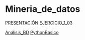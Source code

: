 # Mineria_de_datos
[PRESENTACIÓN](https://github.com/JorgeZ1565/Mineria_de_datos/blob/master/Presentacion_VisualizacionDeDatos_7.pdf)
[EJERCICIO_1_03](https://github.com/ManuelR37/MineriaDatos/blob/master/Mineria_de_datos_003/Ejercicio1.pdf)



[Análisis_BD](https://github.com/JorgeZ1565/Mineria_de_datos/blob/master/AnalisisBD_1565813.pdf)
[PythonBasico](https://github.com/JorgeZ1565/Mineria_de_datos/blob/master/PythonBasico_1565813.ipynb)
